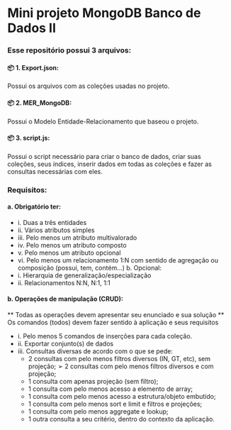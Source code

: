 # Mini projeto MongoDB Banco de Dados II
### Esse repositório possui 3 arquivos:
#### 📦 1. Export.json: 
Possui os arquivos com as coleções usadas no projeto.
#### 📦 2. MER_MongoDB: 
Possui o Modelo Entidade-Relacionamento que baseou o projeto.
#### 📦 3. script.js: 
Possui o script necessário para criar o banco de dados, criar suas coleções, seus índices, inserir dados em todas as coleções e fazer as consultas necessárias com eles.

### Requisitos:
#### a. Obrigatório ter: 
- i. Duas a três entidades  
- ii. Vários atributos simples 
- iii. Pelo menos um atributo multivalorado 
- iv. Pelo menos um atributo composto 
- v. Pelo menos um atributo opcional 
- vi. Pelo menos um relacionamento 1:N com sentido de agregação ou composição  (possui, tem, contém...) 
b. Opcional: 
- i. Hierarquia de generalização/especialização 
- ii. Relacionamentos N:N, N:1, 1:1 

#### b. Operações de manipulação (CRUD): 
** Todas as operações devem apresentar seu enunciado e sua solução 
** Os comandos (todos) devem fazer sentido à aplicação e seus requisitos 
- i. Pelo menos 5 comandos de inserções para cada coleção. 
- ii. Exportar conjunto(s) de dados 
- iii. Consultas diversas de acordo com o que se pede:
    - 2 consultas com pelo menos filtros diversos (IN, GT, etc), sem projeção; ➢ 2 consultas com pelo menos filtros diversos e com projeção; 
    - 1 consulta com apenas projeção (sem filtro);  
    - 1 consulta com pelo menos acesso a elemento de array;  
    - 1 consulta com pelo menos acesso a estrutura/objeto embutido; 
    - 1 consulta com pelo menos sort e limit e filtros e projeções;  
    - 1 consulta com pelo menos aggregate e lookup; 
    - 1 outra consulta a seu critério, dentro do contexto da aplicação. 
